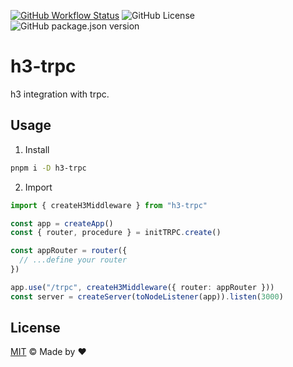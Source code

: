 [![GitHub Workflow Status](https://img.shields.io/github/actions/workflow/status/rainbowatcher/ts-starter/ci.yml)](https://github.com/rainbowatcher/ts-starter/actions)
![GitHub License](https://img.shields.io/github/license/rainbowatcher/ts-starter)
![GitHub package.json version](https://img.shields.io/github/package-json/v/rainbowatcher/ts-starter)

# h3-trpc

h3 integration with trpc.

## Usage

1. Install

```bash
pnpm i -D h3-trpc
```

2. Import

```typescript
import { createH3Middleware } from "h3-trpc"

const app = createApp()
const { router, procedure } = initTRPC.create()

const appRouter = router({
  // ...define your router
})

app.use("/trpc", createH3Middleware({ router: appRouter }))
const server = createServer(toNodeListener(app)).listen(3000)
```

## License

[MIT](./LICENSE) &copy; Made by ❤️